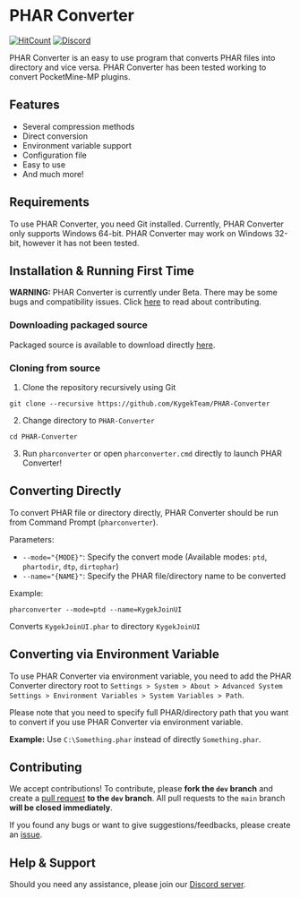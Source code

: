 # PHAR Converter

[![HitCount](http://hits.dwyl.com/KygekTeam/PHAR-Converter.svg)](http://hits.dwyl.com/KygekTeam/PHAR-Converter)
[![Discord](https://img.shields.io/discord/735439472992321587.svg?label=&logo=discord&logoColor=ffffff&color=7389D8&labelColor=6A7EC2)](https://discord.gg/CXtqUZv)

PHAR Converter is an easy to use program that converts PHAR files into directory and vice versa. PHAR Converter has been tested working to convert PocketMine-MP plugins.

## Features

- Several compression methods
- Direct conversion
- Environment variable support
- Configuration file
- Easy to use
- And much more!

## Requirements

To use PHAR Converter, you need Git installed. Currently, PHAR Converter only supports Windows 64-bit. PHAR Converter may work on Windows 32-bit, however it has not been tested.

## Installation & Running First Time

**WARNING:** PHAR Converter is currently under Beta. There may be some bugs and compatibility issues. Click [here](https://github.com/KygekTeam/PHAR-Converter#contributing) to read about contributing.

### Downloading packaged source

Packaged source is available to download directly [here](https://github.com/KygekTeam/PHAR-Converter/releases).

### Cloning from source

1. Clone the repository recursively using Git
```
git clone --recursive https://github.com/KygekTeam/PHAR-Converter
```
2. Change directory to `PHAR-Converter`
```
cd PHAR-Converter
```
3. Run `pharconverter` or open `pharconverter.cmd` directly to launch PHAR Converter!

## Converting Directly

To convert PHAR file or directory directly, PHAR Converter should be run from Command Prompt (`pharconverter`).

Parameters:
- `--mode="{MODE}"`: Specify the convert mode (Available modes: `ptd`, `phartodir`, `dtp`, `dirtophar`)
- `--name="{NAME}"`: Specify the PHAR file/directory name to be converted

Example:
```
pharconverter --mode=ptd --name=KygekJoinUI
```
Converts `KygekJoinUI.phar` to directory `KygekJoinUI`

## Converting via Environment Variable

To use PHAR Converter via environment variable, you need to add the PHAR Converter directory root to `Settings > System > About > Advanced System Settings > Environment Variables > System Variables > Path`.

Please note that you need to specify full PHAR/directory path that you want to convert if you use PHAR Converter via environment variable.

**Example:** Use `C:\Something.phar` instead of directly `Something.phar`.

## Contributing

We accept contributions! To contribute, please **fork the `dev` branch** and create a [pull request](https://github.com/KygekTeam/PHAR-Converter/pulls) **to the `dev` branch**. All pull requests to the `main` branch **will be closed immediately**.

If you found any bugs or want to give suggestions/feedbacks, please create an [issue](https://github.com/KygekTeam/PHAR-Converter/issues).

## Help & Support

Should you need any assistance, please join our [Discord server](https://discord.gg/CXtqUZv).
